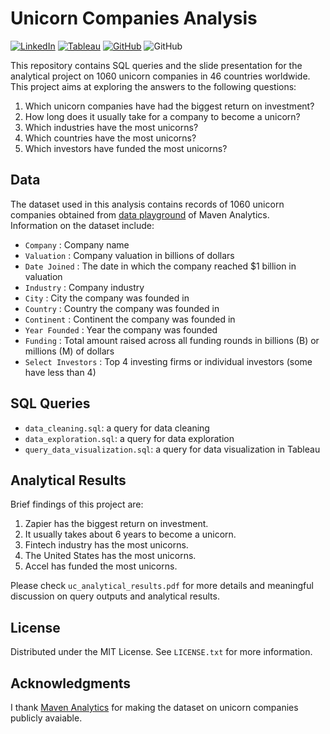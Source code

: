 # Unicorn Companies Analysis


[![LinkedIn](https://img.shields.io/badge/-LinkedIn-black.svg?style=for-the-badge&logo=linkedin&colorB=555)](https://www.linkedin.com/in/bopithbun/) [![Tableau](https://img.shields.io/badge/Tableau-E97627?style=for-the-badge&logo=Tableau&logoColor=white&colorB=555)](https://public.tableau.com/app/profile/bopith.bun) [![GitHub](https://img.shields.io/badge/GitHub-100000?style=for-the-badge&logo=github&logoColor=white&colorB=555)](https://github.com/bopith) <img alt="GitHub" src="https://img.shields.io/github/license/bopith/UnicornCompanies?style=for-the-badge"> 




This repository contains SQL queries and the slide presentation for the analytical project on 1060 unicorn companies in 46 countries worldwide. This project aims at exploring the answers to the following questions:
1. Which unicorn companies have had the biggest return on investment?
2. How long does it usually take for a company to become a unicorn?
3. Which industries have the most unicorns? 
4. Which countries have the most unicorns? 
5. Which investors have funded the most unicorns?


## Data

The dataset used in this analysis contains records of 1060 unicorn companies obtained from [data playground](https://www.mavenanalytics.io/data-playground) of Maven Analytics. <br />
Information on the dataset include:
- `Company` : Company name
- `Valuation` : Company valuation in billions of dollars
- `Date Joined` : The date in which the company reached $1 billion in valuation
- `Industry` : Company industry
- `City` : City the company was founded in
- `Country` : Country the company was founded in
- `Continent` : Continent the company was founded in
- `Year Founded` : Year the company was founded
- `Funding` : Total amount raised across all funding rounds in billions (B) or millions (M) of dollars
- `Select Investors` : Top 4 investing firms or individual investors (some have less than 4)


## SQL Queries

- `data_cleaning.sql`: a query for data cleaning
- `data_exploration.sql`: a query for data exploration
- `query_data_visualization.sql`: a query for data visualization in Tableau


## Analytical Results

Brief findings of this project are:
1. Zapier has the biggest return on investment.
2. It usually takes about 6 years to become a unicorn.
3. Fintech industry has the most unicorns.
4. The United States has the most unicorns.
5. Accel has funded the most unicorns.

Please check `uc_analytical_results.pdf` for more details and meaningful discussion on query outputs and analytical results.


## License

Distributed under the MIT License. See `LICENSE.txt` for more information.


## Acknowledgments

I thank [Maven Analytics](https://www.mavenanalytics.io/) for making the dataset on unicorn companies publicly avaiable.